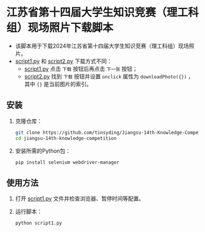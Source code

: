 # 江苏省第十四届大学生知识竞赛（理工科组）现场照片下载脚本

- 该脚本用于下载2024年江苏省第十四届大学生知识竞赛（理工科组）现场照片。
-  [script1.py](./script1.py) 和 [script2.py](./script2.py) 下载方式不同：
   - [script1.py](./script1.py) 点击 `下载` 按钮后再点击 `下一张` 按钮；
   - [script2.py](./script2.py) 找到 `下载` 按钮并设置 `onclick` 属性为 `downloadPhoto({})` ，其中 `{}` 是当前图片的索引。

## 安装

1. 克隆仓库：
   ```sh
   git clone https://github.com/tinsyding/Jiangsu-14th-Knowledge-Competition.git
   cd jiangsu-14th-knowledge-competition
   ```

2. 安装所需的Python包：
   ```sh
   pip install selenium webdriver-manager
   ```

## 使用方法

1. 打开 [script1.py](./script1.py) 文件并检查浏览器、暂停时间等配置。

2. 运行脚本：
   ```sh
   python script1.py
   ```